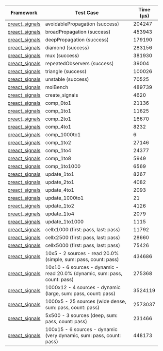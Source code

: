 | Framework | Test Case | Time (μs) |
| --- | --- | --- |
| [preact_signals](https://pub.dev/packages/preact_signals) | avoidablePropagation (success) | 204247 |
| [preact_signals](https://pub.dev/packages/preact_signals) | broadPropagation (success) | 453943 |
| [preact_signals](https://pub.dev/packages/preact_signals) | deepPropagation (success) | 179190 |
| [preact_signals](https://pub.dev/packages/preact_signals) | diamond (success) | 283156 |
| [preact_signals](https://pub.dev/packages/preact_signals) | mux (success) | 381930 |
| [preact_signals](https://pub.dev/packages/preact_signals) | repeatedObservers (success) | 39004 |
| [preact_signals](https://pub.dev/packages/preact_signals) | triangle (success) | 100026 |
| [preact_signals](https://pub.dev/packages/preact_signals) | unstable (success) | 70525 |
| [preact_signals](https://pub.dev/packages/preact_signals) | molBench | 489739 |
| [preact_signals](https://pub.dev/packages/preact_signals) | create_signals | 4620 |
| [preact_signals](https://pub.dev/packages/preact_signals) | comp_0to1 | 21136 |
| [preact_signals](https://pub.dev/packages/preact_signals) | comp_1to1 | 11625 |
| [preact_signals](https://pub.dev/packages/preact_signals) | comp_2to1 | 16670 |
| [preact_signals](https://pub.dev/packages/preact_signals) | comp_4to1 | 8232 |
| [preact_signals](https://pub.dev/packages/preact_signals) | comp_1000to1 | 6 |
| [preact_signals](https://pub.dev/packages/preact_signals) | comp_1to2 | 27146 |
| [preact_signals](https://pub.dev/packages/preact_signals) | comp_1to4 | 24377 |
| [preact_signals](https://pub.dev/packages/preact_signals) | comp_1to8 | 5949 |
| [preact_signals](https://pub.dev/packages/preact_signals) | comp_1to1000 | 6569 |
| [preact_signals](https://pub.dev/packages/preact_signals) | update_1to1 | 8267 |
| [preact_signals](https://pub.dev/packages/preact_signals) | update_2to1 | 4082 |
| [preact_signals](https://pub.dev/packages/preact_signals) | update_4to1 | 2093 |
| [preact_signals](https://pub.dev/packages/preact_signals) | update_1000to1 | 21 |
| [preact_signals](https://pub.dev/packages/preact_signals) | update_1to2 | 4126 |
| [preact_signals](https://pub.dev/packages/preact_signals) | update_1to4 | 2079 |
| [preact_signals](https://pub.dev/packages/preact_signals) | update_1to1000 | 1115 |
| [preact_signals](https://pub.dev/packages/preact_signals) | cellx1000 (first: pass, last: pass) | 11792 |
| [preact_signals](https://pub.dev/packages/preact_signals) | cellx2500 (first: pass, last: pass) | 28660 |
| [preact_signals](https://pub.dev/packages/preact_signals) | cellx5000 (first: pass, last: pass) | 75426 |
| [preact_signals](https://pub.dev/packages/preact_signals) | 10x5 - 2 sources - read 20.0% (simple, sum: pass, count: pass) | 434686 |
| [preact_signals](https://pub.dev/packages/preact_signals) | 10x10 - 6 sources - dynamic - read 20.0% (dynamic, sum: pass, count: pass) | 275368 |
| [preact_signals](https://pub.dev/packages/preact_signals) | 1000x12 - 4 sources - dynamic (large, sum: pass, count: pass) | 3524119 |
| [preact_signals](https://pub.dev/packages/preact_signals) | 1000x5 - 25 sources (wide dense, sum: pass, count: pass) | 2573037 |
| [preact_signals](https://pub.dev/packages/preact_signals) | 5x500 - 3 sources (deep, sum: pass, count: pass) | 231466 |
| [preact_signals](https://pub.dev/packages/preact_signals) | 100x15 - 6 sources - dynamic (very dynamic, sum: pass, count: pass) | 448173 |
